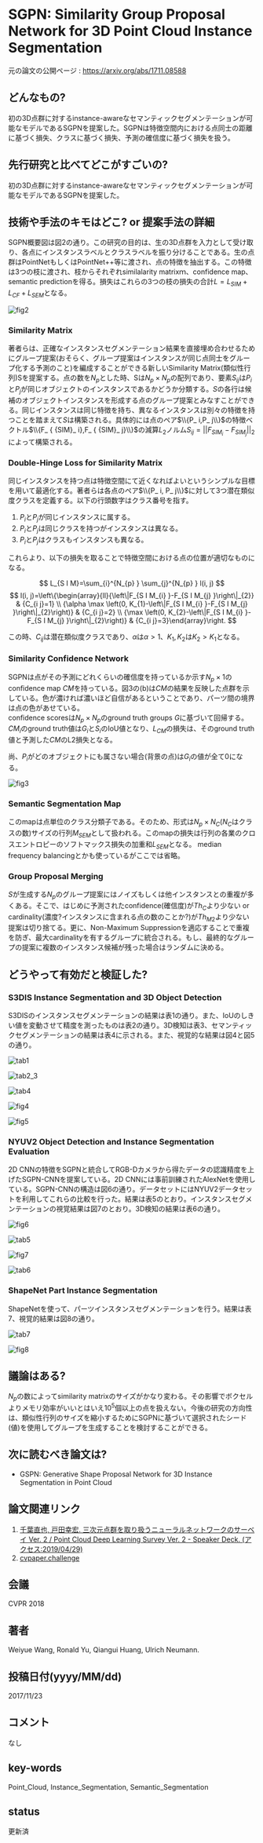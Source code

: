 # SGPN: Similarity Group Proposal Network for 3D Point Cloud Instance Segmentation

元の論文の公開ページ : https://arxiv.org/abs/1711.08588

## どんなもの?
初の3D点群に対するinstance-awareなセマンティックセグメンテーションが可能なモデルであるSGPNを提案した。SGPNは特徴空間内における点同士の距離に基づく損失、クラスに基づく損失、予測の確信度に基づく損失を扱う。

## 先行研究と比べてどこがすごいの?
初の3D点群に対するinstance-awareなセマンティックセグメンテーションが可能なモデルであるSGPNを提案した。

## 技術や手法のキモはどこ? or 提案手法の詳細
SGPN概要図は図2の通り。この研究の目的は、生の3D点群を入力として受け取り、各点にインスタンスラベルとクラスラベルを振り分けることである。生の点群はPointNetもしくはPointNet++等に渡され、点の特徴を抽出する。この特徴は3つの枝に渡され、枝からそれぞれsimilalarity matrixｍ、confidence map、semantic predictionを得る。損失はこれらの3つの枝の損失の合計$L=L_ {SIM}+L_ {CF}+L_ {SEM}$となる。

![fig2](img/SSGPNf3PCIS/fig2.png)

### Similarity Matrix
著者らは、正確なインスタンスセグメンテーション結果を直接埋め合わせるためにグループ提案(おそらく、グループ提案はインスタンスが同じ点同士をグループ化する予測のこと)を編成することができる新しいSimilarity Matrix(類似性行列)Sを提案する。点の数を$N_ p$とした時、Sは$N_p \times N_ p$の配列であり、要素$S_ {ij}$は$P_ i$と$P_ j$が同じオブジェクトのインスタンスであるかどうか分類する。$S$の各行は候補のオブジェクトインスタンスを形成する点のグループ提案とみなすことができる。同じインスタンスは同じ特徴を持ち、異なるインスタンスは別々の特徴を持つことを踏まえて$S$は構築される。具体的には点のペア$\\{P_ i,P_ j\\}$の特徴ベクトル$\\{F_ { {SIM}_ i},F_ { {SIM}_ j}\\}$の減算$L_ 2$ノルム$S_ {ij}=||F_ {SIM_ i}-F_ {SIM_ j}||_ 2$によって構築される。

### Double-Hinge Loss for Similarity Matrix
同じインスタンスを持つ点は特徴空間にて近くなればよいというシンプルな目標を用いて最適化する。著者らは各点のペア$\\{P_ i, P_ j\\}$に対して3つ潜在類似度クラスを定義する。以下の行頭数字はクラス番号を指す。

1. $P_ i$と$P_ j$が同じインスタンスに属する。
2. $P_ i$と$P_ j$は同じクラスを持つがインスタンスは異なる。
3. $P_ i$と$P_ j$はクラスもインスタンスも異なる。

これらより、以下の損失を取ることで特徴空間における点の位置が適切なものになる。

$$
L_{S I M}=\sum_{i}^{N_{p} } \sum_{j}^{N_{p} } l(i, j)
$$
$$
l(i, j)=\left\{\begin{array}{ll}{\left\|F_{S I M_{i} }-F_{S I M_{j} }\right\|_{2}} & {C_{i j}=1} \\ {\alpha \max \left(0, K_{1}-\left\|F_{S I M_{i} }-F_{S I M_{j} }\right\|_{2}\right)} & {C_{i j}=2} \\ {\max \left(0, K_{2}-\left\|F_{S I M_{i} }-F_{S I M_{j} }\right\|_{2}\right)} & {C_{i j}=3}\end{array}\right.
$$

この時、$C_ {i j}$は潜在類似度クラスであり、$\alpha$は$\alpha>1$、$K_{1},K_{2}$は$K_{2}>K_{1}$となる。

### Similarity Confidence Network
SGPNは点がその予測にどれくらいの確信度を持っているか示す$N_ p\times 1$のconfidence map $CM$を持っている。図3の(b)は$CM$の結果を反映した点群を示している。色が濃ければ濃いほど自信があるということであり、パーツ間の境界は点の色があせている。  
confidence scoresは$N_ p\times N_ p$のground truth groups $G$に基づいて回帰する。$CM_ i$のground truth値は$G_ i$と$S_ i$のIoU値となり、$L_{CM}$の損失は、そのground truth値と予測した$CM$のL2損失となる。

尚、$P_ i$がどのオブジェクトにも属さない場合(背景の点)は$G_ i$の値が全て0になる。

![fig3](img/SSGPNf3PCIS/fig3.png)

### Semantic Segmentation Map
このmapは点単位のクラス分類子である。そのため、形式は$N_ p\times N_ C$($N_ C$はクラスの数)サイズの行列$M_ {SEM}$として扱われる。このmapの損失は行列の各業のクロスエントロピーのソフトマックス損失の加重和$L_ {SEM}$となる。 median frequency balancingとかも使っているがここでは省略。

### Group Proposal Merging
$S$が生成する$N_ p$のグループ提案にはノイズもしくは他インスタンスとの重複が多くある。そこで、はじめに予測されたconfidence(確信度)が$Th_ C$より少ない or cardinality(濃度?インスタンスに含まれる点の数のことか?)が$Th_ {M2}$より少ない提案は切り捨てる。更に、Non-Maximum Suppressionを適応することで重複を防ぎ、最大cardinalityを有するグループに統合される。もし、最終的なグループの提案に複数のインスタンス候補が残った場合はランダムに決める。

## どうやって有効だと検証した?
### S3DIS Instance Segmentation and 3D Object Detection
S3DISのインスタンスセグメンテーションの結果は表1の通り。また、IoUのしきい値を変動させて精度を測ったものは表2の通り。3D検知は表3、セマンティックセグメンテーションの結果は表4に示される。また、視覚的な結果は図4と図5の通り。

![tab1](img/SSGPNf3PCIS/tab1.png)

![tab2_3](img/SSGPNf3PCIS/tab2_3.png)

![tab4](img/SSGPNf3PCIS/tab4.png)

![fig4](img/SSGPNf3PCIS/fig4.png)

![fig5](img/SSGPNf3PCIS/fig5.png)

### NYUV2 Object Detection and Instance Segmentation Evaluation
2D CNNの特徴をSGPNと統合してRGB-Dカメラから得たデータの認識精度を上げたSGPN-CNNを提案している。2D CNNには事前訓練されたAlexNetを使用している。SGPN-CNNの構造は図6の通り。データセットにはNYUV2データセットを利用してこれらの比較を行った。結果は表5のとおり。インスタンスセグメンテーションの視覚結果は図7のとおり。3D検知の結果は表6の通り。

![fig6](img/SSGPNf3PCIS/fig6.png)

![tab5](img/SSGPNf3PCIS/tab5.png)

![fig7](img/SSGPNf3PCIS/fig7.png)

![tab6](img/SSGPNf3PCIS/tab6.png)

### ShapeNet Part Instance Segmentation
ShapeNetを使って、パーツインスタンスセグメンテーションを行う。結果は表7、視覚的結果は図8の通り。

![tab7](img/SSGPNf3PCIS/tab7.png)

![fig8](img/SSGPNf3PCIS/fig8.png)

## 議論はある?
$N_ p$の数によってsimilarity matrixのサイズがかなり変わる。その影響でボクセルよりメモリ効率がいいとはいえ$10^5$個以上の点を扱えない。今後の研究の方向性は、類似性行列のサイズを縮小するためにSGPNに基づいて選択されたシード(値)を使用してグループを生成することを検討することができる。

## 次に読むべき論文は?
- GSPN: Generative Shape Proposal Network for 3D Instance Segmentation in Point Cloud

## 論文関連リンク
1. [千葉直也, 戸田幸宏. 三次元点群を取り扱うニューラルネットワークのサーベイ Ver. 2 / Point Cloud Deep Learning Survey Ver. 2 - Speaker Deck. (アクセス:2019/04/29)](https://speakerdeck.com/nnchiba/point-cloud-deep-learning-survey-ver-2?slide=191)
2. [cvpaper.challenge](https://cvpaperchallenge.github.io/CVPR2018_Survey/#/ID_SGPN_Similarity_Group_Proposal_Network_for_3D_Point_Cloud_Instance_Segmentation)

## 会議
CVPR 2018

## 著者
Weiyue Wang, Ronald Yu, Qiangui Huang, Ulrich Neumann.

## 投稿日付(yyyy/MM/dd)
2017/11/23

## コメント
なし

## key-words
Point_Cloud, Instance_Segmentation, Semantic_Segmentation

## status
更新済